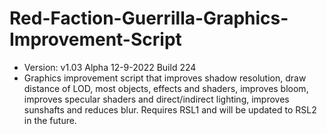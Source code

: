 # Red-Faction-Guerrilla-Graphics-Improvement-Script
- Version: v1.03 Alpha 12-9-2022 Build 224
- Graphics improvement script that improves shadow resolution, draw distance of LOD, most objects, effects and shaders, improves bloom, improves specular shaders and direct/indirect lighting, improves sunshafts and reduces blur. Requires RSL1 and will be updated to RSL2 in the future.
